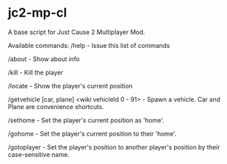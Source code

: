 jc2-mp-cl
=========

A base script for Just Cause 2 Multiplayer Mod.

Available commands:
/help - Issue this list of commands

/about - Show about info

/kill - Kill the player

/locate - Show the player's current position

/getvehicle [car, plane] <wiki vehicleId 0 - 91> - Spawn a vehicle. Car and Plane are convenience shortcuts.

/sethome - Set the player's current position as 'home'.

/gohome - Set the player's current position to their 'home'.

/gotoplayer <name> - Set the player's position to another player's position by their case-sensitive name.
